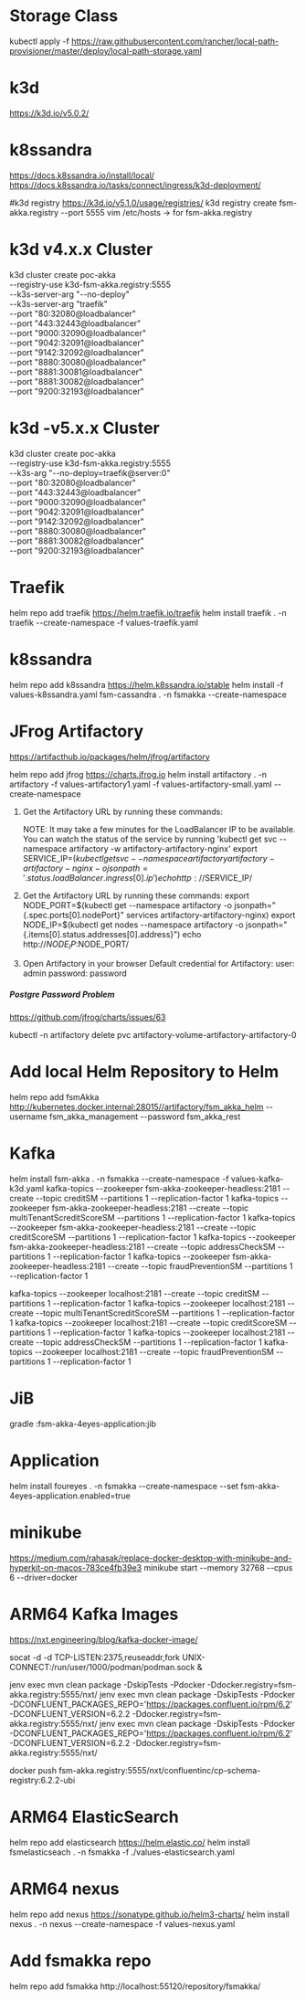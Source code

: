 # Storage Class
kubectl apply -f https://raw.githubusercontent.com/rancher/local-path-provisioner/master/deploy/local-path-storage.yaml

# k3d
https://k3d.io/v5.0.2/

# k8ssandra
https://docs.k8ssandra.io/install/local/
https://docs.k8ssandra.io/tasks/connect/ingress/k3d-deployment/

#k3d registry
https://k3d.io/v5.1.0/usage/registries/
k3d registry create fsm-akka.registry --port 5555
vim /etc/hosts -> for fsm-akka.registry

# k3d v4.x.x Cluster
k3d cluster create poc-akka \
--registry-use k3d-fsm-akka.registry:5555 \
--k3s-server-arg "--no-deploy" \
--k3s-server-arg "traefik" \
--port "80:32080@loadbalancer" \
--port "443:32443@loadbalancer" \
--port "9000:32090@loadbalancer" \
--port "9042:32091@loadbalancer" \
--port "9142:32092@loadbalancer" \
--port "8880:30080@loadbalancer" \
--port "8881:30081@loadbalancer" \
--port "8881:30082@loadbalancer" \
--port "9200:32193@loadbalancer"

# k3d -v5.x.x Cluster
k3d cluster create poc-akka \
--registry-use k3d-fsm-akka.registry:5555 \
--k3s-arg "--no-deploy=traefik@server:0" \
--port "80:32080@loadbalancer" \
--port "443:32443@loadbalancer" \
--port "9000:32090@loadbalancer" \
--port "9042:32091@loadbalancer" \
--port "9142:32092@loadbalancer" \
--port "8880:30080@loadbalancer" \
--port "8881:30082@loadbalancer" \
--port "9200:32193@loadbalancer"

# Traefik
helm repo add traefik https://helm.traefik.io/traefik
helm install traefik . -n traefik --create-namespace -f values-traefik.yaml

# k8ssandra
helm repo add k8ssandra https://helm.k8ssandra.io/stable
helm install -f values-k8ssandra.yaml fsm-cassandra . -n fsmakka --create-namespace

# JFrog Artifactory
https://artifacthub.io/packages/helm/jfrog/artifactory

helm repo add jfrog https://charts.jfrog.io
helm install artifactory . -n artifactory -f values-artifactory1.yaml -f values-artifactory-small.yaml --create-namespace

1. Get the Artifactory URL by running these commands:

   NOTE: It may take a few minutes for the LoadBalancer IP to be available.
   You can watch the status of the service by running 'kubectl get svc --namespace artifactory -w artifactory-artifactory-nginx'
   export SERVICE_IP=$(kubectl get svc --namespace artifactory artifactory-artifactory-nginx -o jsonpath='{.status.loadBalancer.ingress[0].ip}')
   echo http://$SERVICE_IP/

1. Get the Artifactory URL by running these commands:
   export NODE_PORT=$(kubectl get --namespace artifactory -o jsonpath="{.spec.ports[0].nodePort}" services artifactory-artifactory-nginx)
   export NODE_IP=$(kubectl get nodes --namespace artifactory -o jsonpath="{.items[0].status.addresses[0].address}")
   echo http://$NODE_IP:$NODE_PORT/

3. Open Artifactory in your browser
   Default credential for Artifactory:
   user: admin
   password: password
##### Postgre Password Problem
https://github.com/jfrog/charts/issues/63

kubectl -n artifactory delete pvc artifactory-volume-artifactory-artifactory-0

# Add local Helm Repository to Helm
helm repo add fsmAkka http://kubernetes.docker.internal:28015//artifactory/fsm_akka_helm --username fsm_akka_management --password fsm_akka_rest

# Kafka
helm install fsm-akka . -n fsmakka --create-namespace -f values-kafka-k3d.yaml
kafka-topics --zookeeper fsm-akka-zookeeper-headless:2181 --create --topic creditSM --partitions 1 --replication-factor 1
kafka-topics --zookeeper fsm-akka-zookeeper-headless:2181 --create --topic multiTenantScreditScoreSM --partitions 1 --replication-factor 1
kafka-topics --zookeeper fsm-akka-zookeeper-headless:2181 --create --topic creditScoreSM --partitions 1 --replication-factor 1
kafka-topics --zookeeper fsm-akka-zookeeper-headless:2181 --create --topic addressCheckSM --partitions 1 --replication-factor 1
kafka-topics --zookeeper fsm-akka-zookeeper-headless:2181 --create --topic fraudPreventionSM --partitions 1 --replication-factor 1

kafka-topics --zookeeper localhost:2181 --create --topic creditSM --partitions 1 --replication-factor 1
kafka-topics --zookeeper localhost:2181 --create --topic multiTenantScreditScoreSM --partitions 1 --replication-factor 1
kafka-topics --zookeeper localhost:2181 --create --topic creditScoreSM --partitions 1 --replication-factor 1
kafka-topics --zookeeper localhost:2181 --create --topic addressCheckSM --partitions 1 --replication-factor 1
kafka-topics --zookeeper localhost:2181 --create --topic fraudPreventionSM --partitions 1 --replication-factor 1

# JiB
gradle :fsm-akka-4eyes-application:jib

# Application
helm install foureyes . -n fsmakka --create-namespace --set fsm-akka-4eyes-application.enabled=true

# minikube
https://medium.com/rahasak/replace-docker-desktop-with-minikube-and-hyperkit-on-macos-783ce4fb39e3
minikube start --memory 32768 --cpus 6 --driver=docker

# ARM64 Kafka Images
https://nxt.engineering/blog/kafka-docker-image/

socat -d -d TCP-LISTEN:2375,reuseaddr,fork UNIX-CONNECT:/run/user/1000/podman/podman.sock &

jenv exec mvn clean package -DskipTests -Pdocker -Ddocker.registry=fsm-akka.registry:5555/nxt/
jenv exec mvn clean package -DskipTests -Pdocker -DCONFLUENT_PACKAGES_REPO='https://packages.confluent.io/rpm/6.2' -DCONFLUENT_VERSION=6.2.2 -Ddocker.registry=fsm-akka.registry:5555/nxt/
jenv exec mvn clean package -DskipTests -Pdocker -DCONFLUENT_PACKAGES_REPO='https://packages.confluent.io/rpm/6.2' -DCONFLUENT_VERSION=6.2.2 -Ddocker.registry=fsm-akka.registry:5555/nxt/

docker push fsm-akka.registry:5555/nxt/confluentinc/cp-schema-registry:6.2.2-ubi

# ARM64 ElasticSearch
helm repo add elasticsearch https://helm.elastic.co/
helm install fsmelasticseach . -n fsmakka -f ./values-elasticsearch.yaml

# ARM64 nexus
helm repo add nexus https://sonatype.github.io/helm3-charts/
helm install nexus . -n nexus --create-namespace -f values-nexus.yaml

# Add fsmakka repo
helm repo add fsmakka http://localhost:55120/repository/fsmakka/